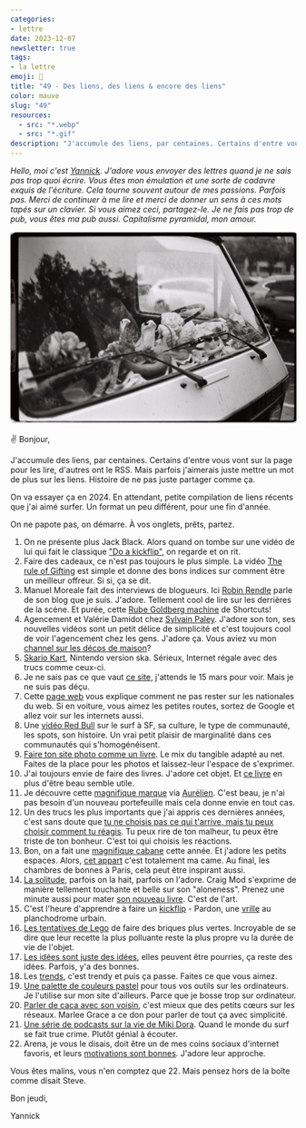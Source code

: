 ```yaml
---
categories:
- lettre
date: 2023-12-07
newsletter: true
tags:
- la lettre
emoji: 💌
title: "49 - Des liens, des liens & encore des liens"
color: mauve
slug: "49"
resources:
  - src: "*.webp"
  - src: "*.gif"
description: "J'accumule des liens, par centaines. Certains d'entre vous vont sur la page pour les lire, d'autres ont le RSS. Mais parfois j'aimerais juste mettre un mot de plus sur les liens. Histoire de pas juste partager comme ça."
---
```


*Hello, moi c'est [Yannick](https://yannickschutz.com). J'adore vous envoyer des lettres quand je ne sais pas trop quoi écrire. Vous êtes mon émulation et une sorte de cadavre exquis de l'écriture. Cela tourne souvent autour de mes passions. Parfois pas. Merci de continuer à me lire et merci de donner un sens à ces mots tapés sur un clavier. Si vous aimez ceci, partagez-le. Je ne fais pas trop de pub, vous êtes ma pub aussi. Capitalisme pyramidal, mon amour.*

 ![](cover.webp)

✌️
Bonjour,

J'accumule des liens, par centaines. Certains d'entre vous vont sur la page pour les lire, d'autres ont le RSS. Mais parfois j'aimerais juste mettre un mot de plus sur les liens. Histoire de ne pas juste partager comme ça.

On va essayer ça en 2024. En attendant, petite compilation de liens récents que j'ai aimé surfer. Un format un peu différent, pour une fin d'année.

On ne papote pas, on démarre. À vos onglets, prêts, partez.

1. On ne présente plus Jack Black. Alors quand on tombe sur une vidéo de lui qui fait le classique ["Do a kickflip"](https://yewtu.be/watch?v=TxjnJMc_qWs), on regarde et on rit.
2. Faire des cadeaux, ce n'est pas toujours le plus simple. La vidéo [The rule of Gifting](https://yewtu.be/watch?v=WqYIkm66RSI&t=1) est simple et donne des bons indices sur comment être un meilleur offreur. Si si, ça se dit.
3. Manuel Moreale fait des interviews de blogueurs. Ici [Robin Rendle](https://manuelmoreale.com/pb-robin-rendle) parle de son blog que je suis. J'adore. Tellement cool de lire sur les derrières de la scène. Et purée, cette [Rube Goldberg machine](https://en.wikipedia.org/wiki/Rube_Goldberg_machine) de Shortcuts!
4. Agencement et Valérie Damidot chez [Sylvain Paley](https://www.youtube.com/watch?v=6jrmHeAixPE). J'adore son ton, ses nouvelles vidéos sont un petit délice de simplicité et c'est toujours cool de voir l'agencement chez les gens. J'adore ça. Vous aviez vu mon [channel sur les décos de maison](https://www.are.na/bonjour-yannick/home-8yncj170c-4)?
5. [Skario Kart](https://gamegrooves.bandcamp.com/album/skario-kart-a-ska-tribute-to-mario-kart-64), Nintendo version ska. Sérieux, Internet régale avec des trucs comme ceux-ci.
6. Je ne sais pas ce que vaut [ce site](https://you-are-laurel-right.neocities.org/), j'attends le 15 mars pour voir. Mais je ne suis pas déçu.
7. Cette [page web](https://syllabusproject.org/syllabus-for-taking-an-internet-walk/) vous explique comment ne pas rester sur les nationales du web. Si en voiture, vous aimez les petites routes, sortez de Google et allez voir sur les internets aussi.
8. Une [vidéo Red Bull](https://www.youtube.com/watch?v=uaeamUAN8gU&t=1375s) sur le surf à SF, sa culture, le type de communauté, les spots, son histoire. Un vrai petit plaisir de marginalité dans ces communautés qui s'homogénéisent.
9. [Faire ton site photo comme un livre](https://pjonori.blog/posts/photo-site-design/). Le mix du tangible adapté au net. Faites de la place pour les photos et laissez-leur l'espace de s'exprimer.
10. J'ai toujours envie de faire des livres. J'adore cet objet. Et [ce livre](https://londonbookarts.org/collections/tools/products/japanese-bookbinding-instructions-from-a-master-craftsman) en plus d'être beau semble utile.
11. Je découvre cette [magnifique marque](https://www.makr.com/info/about/) via [Aurélien](https://www.instagram.com/aurelienbacquet/). C'est beau, je n'ai pas besoin d'un nouveau portefeuille mais cela donne envie en tout cas.
12. Un des trucs les plus importants que j'ai appris ces dernières années, c'est sans doute que [tu ne choisis pas ce qui t'arrive, mais tu peux choisir comment tu réagis](https://foryou.micro.blog/2023/10/04/you-can-choose.html). Tu peux rire de ton malheur, tu peux être triste de ton bonheur. C'est toi qui choisis les réactions.
13. Bon, on a fait une [magnifique cabane](https://douarenn.fr) cette année. Et j'adore les petits espaces. Alors, [cet appart](https://www.nevertoosmall.com/episodes/jourdain-paris/) c'est totalement ma came. Au final, les chambres de bonnes à Paris, cela peut être inspirant aussi.
14. [La solitude](https://craigmod.com/roden/086/), parfois on la hait, parfois on l'adore. Craig Mod s'exprime de manière tellement touchante et belle sur son "aloneness". Prenez une minute aussi pour mater [son nouveau livre](https://shop.specialprojects.jp/products/things-become-other-things-1st-ed/). C'est de l'art.
15. C'est l'heure d'apprendre à faire un [kickflip](https://www.youtube.com/watch?v=9siogRgZo3Y) - Pardon, une [vrille](https://ma-veille-juridique.com/liste-relative-au-vocabulaire-du-sport-glisse-urbaine-termes-expressions-et-definitions-adoptes/) au planchodrome urbain.
16. [Les tentatives de Lego](https://www.wired.com/story/lego-haunted-by-its-own-plastic/?mc_cid=fa04558169&mc_eid=561e2e9468) de faire des briques plus vertes. Incroyable de se dire que leur recette la plus polluante reste la plus propre vu la durée de vie de l'objet.
17. [Les idées sont juste des idées](https://goodenough.us/blog/2023-08-23-bad-ideas-are-fun/), elles peuvent être pourries, ça reste des idées. Parfois, y'a des bonnes.
18. Les [trends](https://www.trendymood.com/lutter-contre-luniformisation-des-images/), c'est trendy et puis ça passe. Faites ce que vous aimez.
19. [Une palette de couleurs pastel](https://github.com/catppuccin/catppuccin) pour tous vos outils sur les ordinateurs. Je l'utilise sur mon site d'ailleurs. Parce que je bosse trop sur ordinateur.
20. [Parler de caca avec son voisin](https://marleegrace.substack.com/p/i-quit-instagram), c'est mieux que des petits cœurs sur les réseaux. Marlee Grace a ce don pour parler de tout ça avec simplicité.
21. [Une série de podcasts sur la vie de Miki Dora](https://www.pushkin.fm/podcasts/lost-hills/lost-hills-season-3-the-dark-prince). Quand le monde du surf se fait true crime. Plutôt génial à écouter.
22. Arena, je vous le disais, doit être un de mes coins sociaux d'internet favoris, et leurs [motivations sont bonnes](https://www.are.na/blog/on-motivation). J'adore leur approche.

Vous êtes malins, vous n'en comptez que 22. Mais pensez hors de la boîte comme disait Steve.

Bon jeudi,

Yannick
